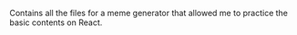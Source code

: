 Contains all the files for a meme generator that allowed me to practice the basic contents on React.

